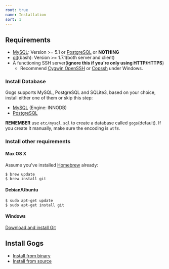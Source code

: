 ```yaml
---
root: true
name: Installation
sort: 1
---
```


## Requirements

- [MySQL](http://dev.mysql.com): Version >= 5.1 or [PostgreSQL](http://www.postgresql.org/) or **NOTHING**
- [git](http://git-scm.com/)(bash): Version >= 1.7.1(both server and client)
- A functioning SSH server(**ignore this if you're only using HTTP/HTTPS**)
    - Recommend [Cygwin OpenSSH](http://docs.oracle.com/cd/E24628_01/install.121/e22624/preinstall_req_cygwin_ssh.htm) or [Copssh](https://www.itefix.net/copssh) under Windows.

### Install Database

Gogs supports MySQL, PostgreSQL and SQLite3, based on your choice, install either one of them or skip this step:

- [MySQL](http://dev.mysql.com/downloads/mysql/) (Engine: INNODB)
- [PostgreSQL](http://www.postgresql.org/download/)

**REMEMBER** use `etc/mysql.sql` to create a database called `gogs`(default). If you create it manually, make sure the encoding is `utf8`.

### Install other requirements
#### Max OS X

Assume you've installed [Homebrew](http://brew.sh/) already:

```
$ brew update
$ brew install git
```

#### Debian/Ubuntu

```
$ sudo apt-get update
$ sudo apt-get install git
```

#### Windows

[Download and install Git](http://git-scm.com/downloads)

## Install Gogs

- [Install from binary](/docs/installation/install_from_binary)
- [Install from source](/docs/installation/install_from_source)
